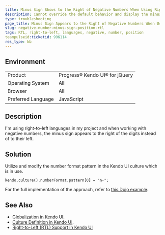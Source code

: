 ```yaml
---
title: Minus Sign Shows to the Right of Negative Numbers When Using Right-to-Left (RTL) Languages
description: Cannot override the default behavior and display the minus sign of negative numbers to the left, instead of to the right, when using Right-to-Left (RTL) languages.
type: troubleshooting
page_title: Minus Sign Appears to the Right of Negative Numbers When Using Right-to-Left (RTL) Languages 
slug: negative-number-minus-sign-position-rtl
tags: RTL, right-to-left, languages, negative, number, position
teampulseid:ticketid: 996114
res_type: kb
---
```


## Environment

<table>
 <tr>
  <td>Product</td>
  <td>Progress® Kendo UI® for jQuery</td>
 </tr>
 <tr>
  <td>Operating System</td>
  <td>All</td>
 </tr>
 <tr>
  <td>Browser</td>
  <td>All</td>
 </tr>
 <tr>
  <td>Preferred Language</td>
  <td>JavaScript</td>
 </tr>
</table>


## Description

I'm using right-to-left languages in my project and when working with negative numbers, the minus sign appears to the right of the digits instead of to their left.

## Solution

Utilize and modify the number format pattern in the Kendo UI culture which is in use.

```dojo
kendo.culture().numberFormat.pattern[0] = "n-";
```

For the full implementation of the approach, refer to [this Dojo example](https://dojo.telerik.com/EcIgE).

## See Also

* [Globalization in Kendo UI](https://docs.telerik.com/kendo-ui/framework/globalization/overview).
* [Culture Definition in Kendo UI](https://docs.telerik.com/kendo-ui/framework/globalization/definecultureinfo).
* [Right-to-Left (RTL) Support in Kendo UI](https://docs.telerik.com/kendo-ui/accessibility/supporting-rtl-languages)
